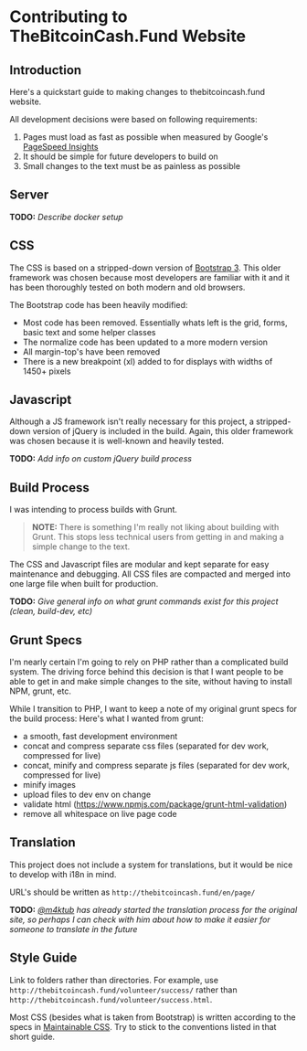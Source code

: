 Contributing to TheBitcoinCash.Fund Website
=======================

## Introduction

Here's a quickstart guide to making changes to thebitcoincash.fund website.

All development decisions were based on following requirements:

1. Pages must load as fast as possible when measured by Google's [PageSpeed Insights](https://developers.google.com/speed/pagespeed/insights/)
1. It should be simple for future developers to build on
1. Small changes to the text must be as painless as possible


## Server

**TODO:** *Describe docker setup*


## CSS

The CSS is based on a stripped-down version of [Bootstrap 3](https://getbootstrap.com/docs/3.3/). This older framework was chosen because most developers are familiar with it and it has been thoroughly tested on both modern and old browsers.

The Bootstrap code has been heavily modified:

- Most code has been removed. Essentially whats left is the grid, forms, basic text and some helper classes
- The normalize code has been updated to a more modern version
- All margin-top's have been removed
- There is a new breakpoint (xl) added to for displays with widths of 1450+ pixels


## Javascript

Although a JS framework isn't really necessary for this project, a stripped-down version of jQuery is included in the build. Again, this older framework was chosen because it is well-known and heavily tested.

**TODO:** *Add info on custom jQuery build process*


## Build Process

I was intending to process builds with Grunt.

> **NOTE:** There is something I'm really not liking about building with Grunt. This stops less technical users from getting in and making a simple change to the text.

The CSS and Javascript files are modular and kept separate for easy maintenance and debugging. All CSS files are compacted and merged into one large file when built for production.

**TODO:** *Give general info on what grunt commands exist for this project (clean, build-dev, etc)*


## Grunt Specs

I'm nearly certain I'm going to rely on PHP rather than a complicated build system. The driving force behind this decision is that I want people to be able to get in and make simple changes to the site, without having to install NPM, grunt, etc.

While I transition to PHP, I want to keep a note of my original grunt specs for the build process: Here's what I wanted from grunt:

- a smooth, fast development environment
- concat and compress separate css files (separated for dev work, compressed for live)
- concat, minify and compress separate js files (separated for dev work, compressed for live)
- minify images
- upload files to dev env on change
- validate html (https://www.npmjs.com/package/grunt-html-validation)
- remove all whitespace on live page code


## Translation

This project does not include a system for translations, but it would be nice to develop with i18n in mind.

URL's should be written as  `http://thebitcoincash.fund/en/page/`

**TODO:** *[@m4ktub](https://github.com/m4ktub) has already started the translation process for the original site, so perhaps I can check with him about how to make it easier for someone to translate in the future*

## Style Guide

Link to folders rather than directories. For example, use `http://thebitcoincash.fund/volunteer/success/` rather than `http://thebitcoincash.fund/volunteer/success.html`.

Most CSS (besides what is taken from Bootstrap) is  written according to the specs in [Maintainable CSS](https://maintainablecss.com/). Try to stick to the conventions listed in that short guide.